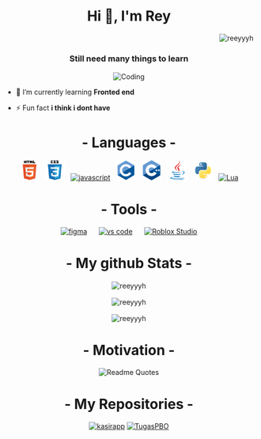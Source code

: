 <h1 align="center">Hi 👋, I'm Rey</h1>
<p align="right"> <img src="https://komarev.com/ghpvc/?username=reeyyyh&label=Profile%20views&color=e10909&style=plastic" alt="reeyyyh" /> </p>
<h3 align="center">Still need many things to learn</h3>

<div align="center"><img align="center" alt="Coding" width="400" height="300" src="https://repository-images.githubusercontent.com/588181932/e36ec678-7984-4cdd-8e4c-a3932772ff8e"></div>

- 🌱 I’m currently learning **Fronted end**

- ⚡ Fun fact **i think i dont have**

<!-- for language icons -->
<h1 align="center"> - Languages - </h1>
<p align="center">
  <a href="https://www.w3.org/html/" target="_blank" rel="noreferrer"  >
  <img src="https://raw.githubusercontent.com/devicons/devicon/master/icons/html5/html5-original-wordmark.svg" alt="html5" width="40" height="40"/></a>
&nbsp;
  <a href="https://www.w3schools.com/css/" target="_blank" rel="noreferrer" >
  <img src="https://raw.githubusercontent.com/devicons/devicon/master/icons/css3/css3-original-wordmark.svg" alt="css3" width="40" height="40"/></a>
&nbsp;
<a href="https://developer.mozilla.org/en-US/docs/Web/JavaScript" target="_blank" rel="noreferrer"  >
  <img src="https://i0.wp.com/theicom.org/wp-content/uploads/2016/03/js-logo.png?fit=500%2C500&ssl=1&w=640" alt="javascript" width="40" height="40"/></a>
&nbsp;
<a href="https://www.cprogramming.com/" target="_blank" rel="noreferrer" >
  <img src="https://raw.githubusercontent.com/devicons/devicon/master/icons/c/c-original.svg" alt="c" width="40" height="40"/></a>
&nbsp;
<a href="https://www.w3schools.com/cpp/" target="_blank" rel="noreferrer" >
  <img src="https://raw.githubusercontent.com/devicons/devicon/master/icons/cplusplus/cplusplus-original.svg" alt="cplusplus" width="40" height="40"/></a>
&nbsp;
<a href="https://www.java.com" target="_blank" rel="noreferrer" >
  <img src="https://raw.githubusercontent.com/devicons/devicon/master/icons/java/java-original.svg" alt="java" width="40" height="40"/></a>
&nbsp;
<a href="https://www.python.org" target="_blank" rel="noreferrer" >
  <img src="https://raw.githubusercontent.com/devicons/devicon/master/icons/python/python-original.svg" alt="python" width="40" height="40"/></a>
&nbsp;
<a href="https://www.lua.org/" target="_blank" rel="noreferrer" >
  <img src="https://upload.wikimedia.org/wikipedia/commons/thumb/c/cf/Lua-Logo.svg/600px-Lua-Logo.svg.png?20150107024942" alt="Lua" width="40" height="40"/></a>
</p>

<!-- for tools icons -->
<h1 align="center"> - Tools - </h1>
<p align ="center">
  <a href="https://www.figma.com/" target="_blank" rel="noreferrer"> <img src="https://www.vectorlogo.zone/logos/figma/figma-icon.svg" alt="figma" width="40" height="40"/></a>
  &nbsp;&nbsp;&nbsp;&nbsp;
  <a href="https://code.visualstudio.com/" targer="_blank" rel="noreferrer"> <img src="https://code.visualstudio.com/assets/images/code-stable.png" alt="vs code" width="40" height="40"/></a>
&nbsp;&nbsp;&nbsp;&nbsp;
  <a href="https://create.roblox.com/" targer="_blank" rel="noreferrer"> <img src="https://upload.wikimedia.org/wikipedia/commons/thumb/5/58/Roblox_Studio_logo_2021_present.svg/2048px-Roblox_Studio_logo_2021_present.svg.png" alt="Roblox Studio" width="40" height="40"/></a>
</p>

<!-- for github stats -->
<h1 align="center"> - My github Stats - </h1>
<p align="center"><img align="center" src="https://github-readme-stats.vercel.app/api/top-langs?username=reeyyyh&show_icons=true&locale=en&layout=compact&theme=one_dark_pro&hide_border=false&border_radius=8&border_color=ff94e1" alt="reeyyyh" /></p>

<p align="center"><img align="center" src="https://github-readme-stats.vercel.app/api?username=reeyyyh&show_icons=true&locale=en&theme=neon&hide_border=false&border_radius=16&border_color=f007e0" alt="reeyyyh" /></p>

<p align="center"><img align="center" src="https://github-readme-streak-stats.herokuapp.com/?user=reeyyyh&theme=shades-of-purple&hide_border=false&border_radius=12&border_color=0713f0" alt="reeyyyh" /></p>

<!-- quotes -->
<h1 align="center"> - Motivation - </h1>
<p align="center">
    <img src="https://quotes-github-readme.vercel.app/api?quote=You%20need%20to%20go%20to%20hell%20before%20you%20can%20get%20to%20%22the%20end%22&author=Minecraft&type=vertical&theme=monokai&border=true" alt="Readme Quotes"/>
</p>

<!-- my repo-->
<h1 align="center"> - My Repositories - </h1>
<p align="center">
<a href="https://github.com/Reeyyyh/KasirApp" target="_blank">
  <img src="https://github-readme-stats.vercel.app/api/pin/?username=Reeyyyh&repo=kasirapp&theme=cobalt&border_radius=10" alt="kasirapp" /></a>
<a href="https://github.com/Reeyyyh/KuisUas" target="_blank">
  <img src="https://github-readme-stats.vercel.app/api/pin/?username=Reeyyyh&repo=KuisUas&theme=synthwave&border_radius=10" alt="TugasPBO" /></a>
</p>
